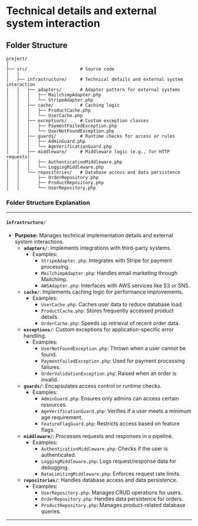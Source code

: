 # Technical details and external system interaction

## Folder Structure

```
project/
│
├── src/                    # Source code
│   │
│   ├── infrastructure/     # Technical details and external system interaction
│   │   ├── adapters/       # Adapter pattern for external systems
│   │   │   ├── MailchimpAdapter.php
│   │   │   └── StripeAdapter.php
│   │   ├── cache/          # Caching logic
│   │   │   ├── ProductCache.php
│   │   │   └── UserCache.php
│   │   ├── exceptions/     # Custom exception classes
│   │   │   ├── PaymentFailedException.php
│   │   │   └── UserNotFoundException.php
│   │   ├── guards/         # Runtime checks for access or rules
│   │   │   ├── AdminGuard.php
│   │   │   └── AgeVerificationGuard.php
│   │   ├── middleware/     # Middleware logic (e.g., for HTTP requests)
│   │   │   ├── AuthenticationMiddleware.php
│   │   │   └── LoggingMiddleware.php
│   │   └── repositories/   # Database access and data persistence
│   │       ├── OrderRepository.php
│   │       ├── ProductRepository.php
│   │       └── UserRepository.php
```


### **Folder Structure Explanation**

* * *

#### **`infrastructure/`**

- **Purpose:** Manages technical implementation details and external system interactions.
    - **`adapters/`**: Implements integrations with third-party systems.
        - Examples:
            - `StripeAdapter.php`: Integrates with Stripe for payment processing.
            - `MailchimpAdapter.php`: Handles email marketing through Mailchimp.
            - `AWSAdapter.php`: Interfaces with AWS services like S3 or SNS.
    - **`cache/`**: Implements caching logic for performance improvements.
        - Examples:
            - `UserCache.php`: Caches user data to reduce database load.
            - `ProductCache.php`: Stores frequently accessed product details.
            - `OrderCache.php`: Speeds up retrieval of recent order data.
    - **`exceptions/`**: Custom exceptions for application-specific error handling.
        - Examples:
            - `UserNotFoundException.php`: Thrown when a user cannot be found.
            - `PaymentFailedException.php`: Used for payment processing failures.
            - `OrderValidationException.php`: Raised when an order is invalid.
    - **`guards/`**: Encapsulates access control or runtime checks.
        - Examples:
            - `AdminGuard.php`: Ensures only admins can access certain resources.
            - `AgeVerificationGuard.php`: Verifies if a user meets a minimum age requirement.
            - `FeatureFlagGuard.php`: Restricts access based on feature flags.
    - **`middleware/`**: Processes requests and responses in a pipeline.
        - Examples:
            - `AuthenticationMiddleware.php`: Checks if the user is authenticated.
            - `LoggingMiddleware.php`: Logs request/response data for debugging.
            - `RateLimitingMiddleware.php`: Enforces request rate limits.
    - **`repositories/`**: Handles database access and data persistence.
        - Examples:
            - `UserRepository.php`: Manages CRUD operations for users.
            - `OrderRepository.php`: Handles data persistence for orders.
            - `ProductRepository.php`: Manages product-related database queries.

* * *
